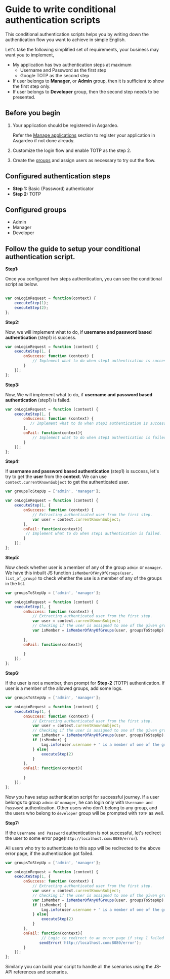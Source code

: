 # Guide to write conditional authentication scripts

This conditional authentication scripts helps you by writing down the authentication flow you want to achieve in simple English.

Let's take the following simplified set of requirements, your business may want you to implement,

- My application has two authentication steps at maximum
    - Username and Password as the first step
    - Google TOTP as the second step
- If user belongs to **Manager**, or **Admin** group, then it is sufficient to show the first step only.
- If user belongs to **Developer** group, then the second step needs to be presented.

## Before you begin

1. Your application should be registered in Asgardeo.

   Refer the [Manage applications](../../applications/README.md) section to register your application in Asgardeo if
   not done already.

2. Customize the login flow and enable TOTP as the step 2.

3. Create the [groups](../../users/create-group.md) and assign users as necessary to try out the flow.

## Configured authentication steps

* **Step 1:** Basic (Password) authenticator
* **Step 2:** TOTP

## Configured groups
* Admin
* Manager
* Developer

## Follow the guide to setup your conditional authentication script.

**Step1:**

Once you configured two steps authentication, you can see the conditional script as below.

```js
    
var onLoginRequest = function(context) {
    executeStep(1);
    executeStep(2);
};

```

**Step2:**

Now, we will implement what to do, if  **username and password based authentication** (step1) is success.

```js
var onLoginRequest = function (context) {
    executeStep(1, {
        onSuccess: function (context) {
            // Implement what to do when step1 authentication is success.
        }
    });
};
```

**Step3:**

Now, We will implement what to do, if  **username and password based authentication** (step1) is failed.

```js
var onLoginRequest = function (context) {
    executeStep(1, {
        onSuccess: function (context) {
           // Implement what to do when step1 authentication is successful.
        },
        onFail: function(context){
            // Implement what to do when step1 authentication is failed.
        }
    });
};
```

**Step4:**

If **username and password based authentication** (step1) is success, let's try to get the **user** from the **context**. We can use `context.currentKnownSubject` to get the authenticated user.

```js
var groupsToStepUp = ['admin', 'manager'];

var onLoginRequest = function (context) {
    executeStep(1, {
        onSuccess: function (context) {
            // Extracting authenticated user from the first step.
            var user = context.currentKnownSubject;
        },
        onFail: function(context){
         // Implement what to do when step1 authentication is failed.
        }
    });
};
```

**Step5:**

Now check whether user is a member of any of the group `admin` or `manager`. We have this inbuilt JS function `isMemberOfAnyOfGroups(user, list_of_group)` to check whether the use is a member of any of the groups in the list.

```js
var groupsToStepUp = ['admin', 'manager'];

var onLoginRequest = function (context) {
    executeStep(1, {
        onSuccess: function (context) {
            // Extracting authenticated user from the first step.
            var user = context.currentKnownSubject;
            // Checking if the user is assigned to one of the given groups.
            var isMember = isMemberOfAnyOfGroups(user, groupsToStepUp);
            
        },
        onFail: function(context){
               
        }
    });
};
```
**Step6:**

If the user is not a member, then prompt for **Step-2** (TOTP) authentication. If user is a member of the allowed groups, add some logs.

```js
var groupsToStepUp = ['admin', 'manager'];

var onLoginRequest = function (context) {
    executeStep(1, {
        onSuccess: function (context) {
            // Extracting authenticated user from the first step.
            var user = context.currentKnownSubject;
            // Checking if the user is assigned to one of the given groups.
            var isMember = isMemberOfAnyOfGroups(user, groupsToStepUp);
            if (isMember) {
                Log.info(user.username + ' is a member of one of the groups: ' + groupsToStepUp.toString());
            } else{
                executeStep(2)
            }     
        },
        onFail: function(context){
               
        }
    });
};
```

Now you have setup authentication script for successful journey. If a user belongs to group `admin` or `manager`, he can login only with `Username and Password` authentication. Other users who don't belong to any group, and the users who belong to `developer` group will be prompted with `TOTP` as well.

**Step7:**

If the `Username and Password` authentication is not successful, let's redirect the user to some error page(`http://localhost.com:8080/error`). 

All users who try to authenticate to this app will be redirected to the above error page, if the authentication got failed.

```js
var groupsToStepUp = ['admin', 'manager'];

var onLoginRequest = function (context) {
    executeStep(1, {
        onSuccess: function (context) {
            // Extracting authenticated user from the first step.
            var user = context.currentKnownSubject;
            // Checking if the user is assigned to one of the given groups.
            var isMember = isMemberOfAnyOfGroups(user, groupsToStepUp);
            if (isMember) {
                Log.info(user.username + ' is a member of one of the groups: ' + groupsToStepUp.toString());
            } else{
                executeStep(2)
            } 
        },
        onFail: function(context){
                // Logic to redirect to an error page if step 1 failed
               sendError('http://localhost.com:8080/error');
        }
    });
};
```

Similarly you can build your script to handle all the scenarios using the JS-API references and scenarios.
